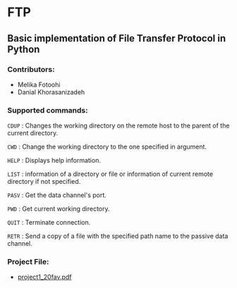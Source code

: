 # FTP
## Basic implementation of File Transfer Protocol in Python

### Contributors:
* Melika Fotoohi
* Danial Khorasanizadeh

### Supported commands:
`CDUP` : Changes the working directory on the remote host to the parent of the current directory.

`CWD` : Change the working directory to the one specified in argument.

`HELP` : Displays help information.

`LIST` : information of a directory or file or information of current remote directory if not specified.

`PASV` : Get the data channel's port.

`PWD` : Get current working directory.

`QUIT` : Terminate connection.

`RETR` : Send a copy of a file with the specified path name to the passive data channel.



### Project File:
- [project1_20fav.pdf](https://github.com/DDoe297/FTP/files/8957792/project1_20fav.pdf)
